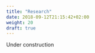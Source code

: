 ```yaml
---
title: "Research"
date: 2018-09-12T21:15:42+02:00
weight: 20
draft: true
---
```

Under construction 
